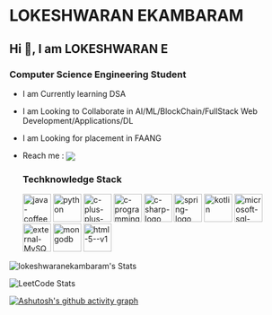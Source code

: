 # LOKESHWARAN EKAMBARAM
## Hi 👋, I am LOKESHWARAN E
### Computer Science Engineering Student
- I am Currently learning DSA
- I am Looking to Collaborate in AI/ML/BlockChain/FullStack Web Development/Applications/DL
- I am Looking for placement in FAANG
- Reach me : [<img align="center" src="https://img.shields.io/badge/LinkedIn-0077B5?style=for-the-badge&logo=linkedin&logoColor=white" />](https://www.linkedin.com/in/lokeshwaranekambaram/)

  ### Techknowledge Stack
  <img width="50" height="50" src="https://img.icons8.com/3d-fluency/50/java-coffee-cup-logo.png" alt="java-coffee-cup-logo"/> <img width="50" height="50" src="https://img.icons8.com/color/50/python.png" alt="python"/> <img width="50" height="50" src="https://img.icons8.com/fluency/50/c-plus-plus-logo.png" alt="c-plus-plus-logo"/> <img width="50" height="50" src="https://img.icons8.com/color/50/c-programming.png" alt="c-programming"/> <img width="50" height="50" src="https://img.icons8.com/color/50/c-sharp-logo.png" alt="c-sharp-logo"/> <img width="50" height="50" src="https://img.icons8.com/color/50/spring-logo.png" alt="spring-logo"/> <img width="50" height="50" src="https://img.icons8.com/color/50/kotlin.png" alt="kotlin"/> <img width="50" height="50" src="https://img.icons8.com/color/50/microsoft-sql-server.png" alt="microsoft-sql-server"/> <img width="50" height="50" src="https://img.icons8.com/external-those-icons-flat-those-icons/50/external-MySQL-programming-and-development-those-icons-flat-those-icons.png" alt="external-MySQL-programming-and-development-those-icons-flat-those-icons"/> <img width="50" height="50" src="https://img.icons8.com/color/50/mongodb.png" alt="mongodb"/> <img width="50" height="50" src="https://img.icons8.com/color/50/html-5--v1.png" alt="html-5--v1"/>





![lokeshwaranekambaram's Stats](https://github-readme-stats.vercel.app/api?username=lokeshwaranekambaram&theme=vue&show_icons=true&hide_border=false&count_private=false)

![LeetCode Stats](https://leetcard.jacoblin.cool/lokeshwaranekambaram?theme=light&font=Stylish&ext=heatmap)

[![Ashutosh's github activity graph](https://github-readme-activity-graph.vercel.app/graph?username=lokeshwaranekambaram&bg_color=000000&color=f4f9ec&line=c716ca&point=1981ae&area=true&hide_border=true)](https://github.com/ashutosh00710/github-readme-activity-graph)


